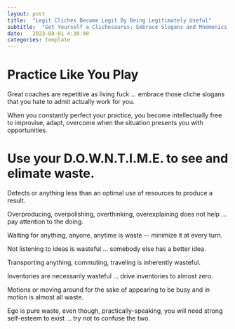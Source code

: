 ```yaml
---
layout: post
title:  "Legit Cliches Become Legit By Being Legitimately Useful"
subtitle:  "Get Yourself a Clichesaurus; Embrace Slogans and Mnemonics That Work"
date:   2023-08-01 4:30:00
categories: template
---
```



# Practice Like You Play

Great coaches are repetitive as living fuck ... embrace those cliche slogans that you hate to admit actually work for you.

When you constantly perfect your practice, you become intellectually free to improvise, adapt, overcome when the situation presents you with opportunities. 

# Use your D.O.W.N.T.I.M.E. to see and elimate waste.

Defects or anything less than an optimal use of resources to produce a result.

Overproducing, overpolishing, overthinking, overexplaining does not help ... pay attention to the doing.

Waiting for anything, anyone, anytime is waste -- minimize it at every turn.

Not listening to ideas is wasteful ... somebody else has a better idea.

Transporting anything, commuting, traveling is inherently wasteful.

Inventories are necessarily wasteful ... drive inventories to almost zero.

Motions or moving around for the sake of appearing to be busy and in motion is almost all waste.

Ego is pure waste, even though, practically-speaking, you will need strong self-esteem to exist ... try not to confuse the two.